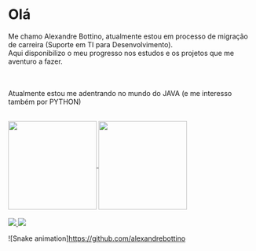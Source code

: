 <h1> Olá </h1>
Me chamo Alexandre Bottino, atualmente estou em processo de migração de carreira (Suporte em TI para Desenvolvimento). <br>Aqui disponibilizo o meu progresso nos estudos e os projetos que me aventuro a fazer. 

<br><br>
Atualmente estou me adentrando no mundo do JAVA (e me interesso também por PYTHON)
<br>
  
<div><br>
<a href="https://github.com/alexandrebottino">
  <img align="center" height="180em" src="https://github-readme-stats.vercel.app/api?username=alexandrebottino&show_icons=true&theme=ayu-mirage"/>
</a>
<a href="https://github.com/alexandrebottino">
  <img align="center" height="180em"src="https://github-readme-stats.vercel.app/api/top-langs/?username=alexandrebottino&layout=compact&theme=ayu-mirage"/>
</a>
</div>

  
<div><br>
   <a href = "mailto:alexandre.bottino@gmail.com"><img src="https://img.shields.io/badge/Gmail-D14836?style=for-the-badge&logo=gmail&logoColor=white" target="_blank">    </a>
  <a href="https://www.linkedin.com/in/alexandre-bottino" target="_blank"><img src="https://img.shields.io/badge/-LinkedIn-%230077B5?style=for-the-badge&logo=linkedin&logoColor=white" target="_blank"></a> 
</div>  

![Snake animation]https://github.com/alexandrebottino
